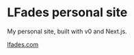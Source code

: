# LFades personal site

My personal site, built with v0 and Next.js.

[lfades.com](https://lfades.com/)
